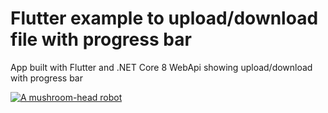 # Flutter example to upload/download file with progress bar

App built with Flutter and .NET Core 8 WebApi showing upload/download with progress bar


[![A mushroom-head robot](https://www.buymeacoffee.com/assets/img/custom_images/orange_img.png 'Buy me a coffee')]([https://codecademy.com](https://buymeacoffee.com/salkysalk))
